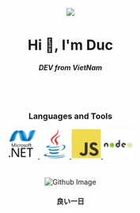 <div align="center"><img width="80%" height="auto" src="https://github.com/andhuc/main/blob/main/1.jpg?raw=true" /></div>
<h1 align="center">Hi 👋, I'm Duc</h1>
<h5 align="center">DEV from VietNam</h5>

<br />
<br />

<h3 align="center">Languages and Tools</h3>
<div align="center">
    <a href="https://dotnet.microsoft.com/" target="_blank" rel="noreferrer"> <img src="https://raw.githubusercontent.com/devicons/devicon/master/icons/dot-net/dot-net-original-wordmark.svg" alt="dotnet" width="60" height="60"/> </a> 
    <a href="https://www.java.com" target="_blank" rel="noreferrer"> <img src="https://raw.githubusercontent.com/devicons/devicon/master/icons/java/java-original.svg" alt="java" width="60" height="60"/> </a> 
    <a href="https://developer.mozilla.org/en-US/docs/Web/JavaScript" target="_blank" rel="noreferrer"> <img src="https://raw.githubusercontent.com/devicons/devicon/master/icons/javascript/javascript-original.svg" alt="javascript" width="60" height="60"/> 
    </a> <a href="https://nodejs.org" target="_blank" rel="noreferrer"> <img src="https://raw.githubusercontent.com/devicons/devicon/master/icons/nodejs/nodejs-original-wordmark.svg" alt="nodejs" width="60" height="60"/> </a>
<div align="center">

<br />
<br />

<img width="30%" align="center" alt="Github Image" src="https://raw.githubusercontent.com/onimur/.github/master/.resources/git-header.svg" />

<h4 align="center">良い一日</h4>
